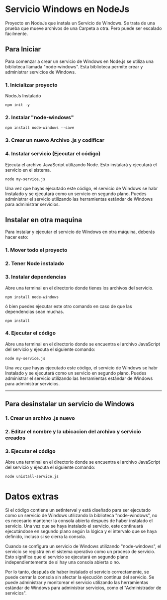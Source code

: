 # Servicio Windows en NodeJs

Proyecto en NodeJs que instala un Servicio de Windows.
Se trata de una prueba que mueve archivos de una Carpeta a otra. Pero puede ser escalado fácilmente.

## Para Iniciar

Para comenzar a crear un servicio de Windows en Node.js se utiliza una biblioteca llamada "node-windows". Esta biblioteca permite crear y administrar servicios de Windows.

### 1. Inicializar proyecto

NodeJs Instalado

```
npm init -y
```

### 2. Instalar "node-windows"

```
npm install node-windows --save
```

### 3. Crear un nuevo Archivo .js y codificar

### 4. Instalar servicio (Ejecutar el código)

Ejecuta el archivo JavaScript utilizando Node. Esto instalará y ejecutará el servicio en el sistema.

```
node my-service.js
```

Una vez que hayas ejecutado este código, el servicio de Windows se habr Instalado y se ejecutará como un servicio en segundo plano. Puedes administrar el servicio utilizando las herramientas estándar de Windows para administrar servicios.


## Instalar en otra maquina

Para instalar y ejecutar el servicio de Windows en otra máquina, deberás hacer esto:

### 1. Mover todo el proyecto
### 2. Tener Node instalado
### 3. Instalar dependencias

Abre una terminal en el directorio donde tienes los archivos del servicio.

```
npm install node-windows
```
ó bien puedes ejecutar este otro comando en caso de que las dependencias sean muchas.

```
npm install
```

### 4. Ejecutar el código

Abre una terminal en el directorio donde se encuentra el archivo JavaScript del servicio y ejecuta el siguiente comando:

```
node my-service.js
```
Una vez que hayas ejecutado este código, el servicio de Windows se habr Instalado y se ejecutará como un servicio en segundo plano. Puedes administrar el servicio utilizando las herramientas estándar de Windows para administrar servicios.

***

## Para desinstalar un servicio de Windows

### 1. Crear un archivo .js nuevo
### 2. Editar el nombre y la ubicacion del archivo y servicio creados
### 3. Ejecutar el código

Abre una terminal en el directorio donde se encuentra el archivo JavaScript del servicio y ejecuta el siguiente comando:

```
node unistall-service.js
```


# Datos extras

Si el código contiene un setInterval y está diseñado para ser ejecutado como un servicio de Windows utilizando la biblioteca "node-windows", no es necesario mantener la consola abierta después de haber instalado el servicio. Una vez que se haya instalado el servicio, este continuará ejecutándose en segundo plano según la lógica y el intervalo que se haya definido, incluso si se cierra la consola.

Cuando se configura un servicio de Windows utilizando "node-windows", el servicio se registra en el sistema operativo como un proceso de servicio. Esto significa que el servicio se ejecutará en segundo plano independientemente de si hay una consola abierta o no.

Por lo tanto, después de haber instalado el servicio correctamente, se puede cerrar la consola sin afectar la ejecución continua del servicio. Se puede administrar y monitorear el servicio utilizando las herramientas estándar de Windows para administrar servicios, como el "Administrador de servicios".